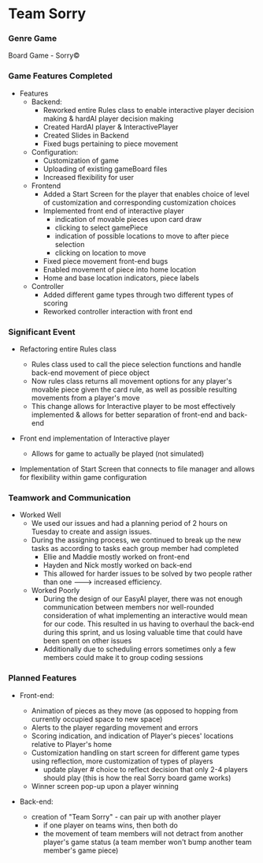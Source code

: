 # Team Sorry
### Genre Game
Board Game - Sorry©

### Game Features Completed
* Features
    * Backend:
        * Reworked entire Rules class to enable interactive player decision making & hardAI player decision making
        * Created HardAI player & InteractivePlayer
        * Created Slides in Backend
        * Fixed bugs pertaining to piece movement
    * Configuration: 
        * Customization of game
        * Uploading of existing gameBoard files 
        * Increased flexibility for user
    * Frontend
        * Added a Start Screen for the player that enables choice of level of customization and corresponding customization choices 
        * Implemented front end of interactive player 
            * indication of movable pieces upon card draw
            * clicking to select gamePiece
            * indication of possible locations to move to after piece selection
            * clicking on location to move 
        * Fixed piece movement front-end bugs 
        * Enabled movement of piece into home location
        * Home and base location indicators, piece labels 
    * Controller
        * Added different game types through two different types of scoring
        * Reworked controller interaction with front end 
            
### Significant Event
* Refactoring entire Rules class 
    * Rules class used to call the piece selection functions and handle back-end movement of piece object
    * Now rules class returns all movement options for any player's movable piece given the card rule, as well as possible resulting movements from a player's move
    * This change allows for Interactive player to be most effectively implemented & allows for better separation of front-end and back-end 

* Front end implementation of Interactive player
    * Allows for game to actually be played (not simulated)

* Implementation of Start Screen that connects to file manager and allows for flexibility within game configuration

### Teamwork and Communication
* Worked Well
    * We used our issues and had a planning period of 2 hours on Tuesday to create and assign issues.
    * During the assigning process, we continued to break up the new tasks as according to tasks each group member had completed
        * Ellie and Maddie mostly worked on front-end
        * Hayden and Nick mostly worked on back-end
        * This allowed for harder issues to be solved by two people
            rather than one ---> increased efficiency.
    * Worked Poorly
        * During the design of our EasyAI player, there was not enough communication between members nor well-rounded consideration  of what implementing an interactive would mean for our code. This resulted in us having to overhaul the back-end during this sprint, and us losing valuable time that could have been spent on other issues
        * Additionally due to scheduling errors sometimes only a few members could make it to group coding sessions
            


### Planned Features
* Front-end:
    * Animation of pieces as they move (as opposed to hopping from currently occupied space to new space)
    * Alerts to the player regarding movement and errors
    * Scoring indication, and indication of Player's pieces' locations relative to Player's home
    * Customization handling on start screen for different game types using reflection, more customization of types of players
        * update player # choice to reflect decision that only 2-4 players should play (this is how the real Sorry board game works)
    * Winner screen pop-up upon a player winning 

* Back-end:
    * creation of "Team Sorry" - can pair up with another player
        * if one player on teams wins, then both do
        * the movement of team members will not detract from another player's game status (a team member won't bump another team member's game piece)




        
